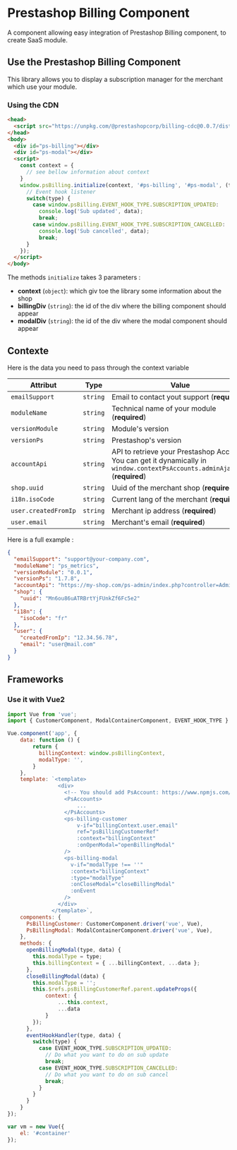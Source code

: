 # Prestashop Billing Component

A component allowing easy integration of Prestashop Billing component, to create SaaS module.

## Use the Prestashop Billing Component

This library allows you to display a subscription manager for the merchant which use your module.

### Using the CDN

```html
<head>
  <script src="https://unpkg.com/@prestashopcorp/billing-cdc@0.0.7/dist/bundle.js"></script>
</head>
<body>
  <div id="ps-billing"></div>
  <div id="ps-modal"></div>
  <script>
    const context = {
      // see bellow information about context
    }
    window.psBilling.initialize(context, '#ps-billing', '#ps-modal', (type, data) => {
      // Event hook listener
      switch(type) {
        case window.psBilling.EVENT_HOOK_TYPE.SUBSCRIPTION_UPDATED:
          console.log('Sub updated', data);
          break;
        case window.psBilling.EVENT_HOOK_TYPE.SUBSCRIPTION_CANCELLED:
          console.log('Sub cancelled', data);
          break;
      }
    });
  </script>
</body>
```

The methods `initialize` takes 3 parameters :

- **context** (`object`): which giv toe the library some information about the shop
- **billingDiv** (`string`): the id of the div where the billing component should appear
- **modalDiv** (`string`): the id of the div where the modal component should appear

## Contexte

Here is the data you need to pass through the context variable

| Attribut | Type | Value | Example |
|---|---|---|---|
| `emailSupport` | `string` | Email to contact yout support (**required**) | support@your-company.com |
| `moduleName` | `string` | Technical name of your module (**required**) | ps_metrics |
| `versionModule` | `string` | Module's version | 0.0.1 |
| `versionPs` | `string` | Prestashop's version | 1.7.8 |
| `accountApi` | `string` | API to retrieve your Prestashop Account.<br>You can get it dynamically in `window.contextPsAccounts.adminAjaxLink` (**required**) | <https://my-shop.com/ps-admin/index.php?controller=AdminAjaxPsAccounts&ajax=1&token=1247657657657>
| `shop.uuid` | `string` | Uuid of the merchant shop (**required**) | Mn6ou86uATRBrtYjFUnkZf6Fc5e2 |
| `i18n.isoCode` | `string` | Current lang of the merchant (**required**) | fr |
| `user.createdFromIp` | `string` | Merchant ip address (**required**) | 12.34.56.78 |
| `user.email` | `string` | Merchant's email (**required**) | user@mail.com |


Here is a full example :

```json
{
  "emailSupport": "support@your-company.com",
  "moduleName": "ps_metrics",
  "versionModule": "0.0.1",
  "versionPs": "1.7.8",
  "accountApi": "https://my-shop.com/ps-admin/index.php?controller=AdminAjaxPsAccounts&ajax=1&token=1247657657657",
  "shop": {
    "uuid": "Mn6ou86uATRBrtYjFUnkZf6Fc5e2"
  },
  "i18n": {
    "isoCode": "fr"
  },
  "user": {
    "createdFromIp": "12.34.56.78",
    "email": "user@mail.com"
  }
}
```

## Frameworks

### Use it with Vue2

```js
import Vue from 'vue';
import { CustomerComponent, ModalContainerComponent, EVENT_HOOK_TYPE } from "@prestashopcorp/billing-cdc/dist/bundle.umd";

Vue.component('app', {
    data: function () {
        return {
          billingContext: window.psBillingContext,
          modalType: '',
        }
    },
    template: `<template>
                <div>
                  <!-- You should add PsAccount: https://www.npmjs.com/package/prestashop_accounts_vue_components -->
                  <PsAccounts>
                      ...
                  </PsAccounts>
                  <ps-billing-customer
                      v-if="billingContext.user.email"
                      ref="psBillingCustomerRef"
                      :context="billingContext"
                      :onOpenModal="openBillingModal"
                  />
                  <ps-billing-modal
                    v-if="modalType !== ''"
                    :context="billingContext"
                    :type="modalType"
                    :onCloseModal="closeBillingModal"
                    :onEvent
                  />
                </div>
              </template>`,
    components: {
      PsBillingCustomer: CustomerComponent.driver('vue', Vue),
      PsBillingModal: ModalContainerComponent.driver('vue', Vue),
    },
    methods: {
      openBillingModal(type, data) {
        this.modalType = type;
        this.billingContext = { ...billingContext, ...data };
      },
      closeBillingModal(data) {
        this.modalType = '';
        this.$refs.psBillingCustomerRef.parent.updateProps({
            context: {
                ...this.context,
                ...data
            }
        });
      },
      eventHookHandler(type, data) {
        switch(type) {
          case EVENT_HOOK_TYPE.SUBSCRIPTION_UPDATED:
            // Do what you want to do on sub update
            break;
          case EVENT_HOOK_TYPE.SUBSCRIPTION_CANCELLED:
            // Do what you want to do on sub cancel
            break;
          }
        }
      }
    }
});

var vm = new Vue({
    el: '#container'
});
```
